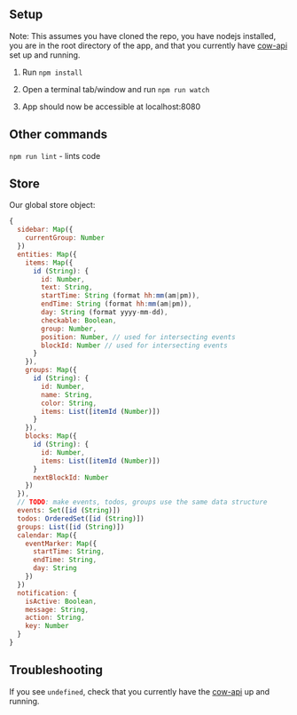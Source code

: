 ## Setup
Note: This assumes you have cloned the repo, you have nodejs installed, you are in the root directory of the app,
and that you currently have [cow-api](https://github.com/joewang704/cow-api) set up and running.

1) Run `npm install`

2) Open a terminal tab/window and run `npm run watch`

3) App should now be accessible at localhost:8080

## Other commands

`npm run lint` - lints code

## Store

Our global store object:

```javascript
{
  sidebar: Map({
    currentGroup: Number
  })
  entities: Map({
    items: Map({
      id (String): {
        id: Number,
        text: String,
        startTime: String (format hh:mm(am|pm)),
        endTime: String (format hh:mm(am|pm)),
        day: String (format yyyy-mm-dd),
        checkable: Boolean,
        group: Number,
        position: Number, // used for intersecting events
        blockId: Number // used for intersecting events
      }
    }),
    groups: Map({
      id (String): {
        id: Number,
        name: String,
        color: String,
        items: List([itemId (Number)])
      }
    }),
    blocks: Map({
      id (String): {
        id: Number,
        items: List([itemId (Number)])
      }
      nextBlockId: Number
    })
  }),
  // TODO: make events, todos, groups use the same data structure
  events: Set([id (String)])
  todos: OrderedSet([id (String)])
  groups: List([id (String)])
  calendar: Map({
    eventMarker: Map({
      startTime: String,
      endTime: String,
      day: String
    })
  })
  notification: {
    isActive: Boolean,
    message: String,
    action: String,
    key: Number
  }
}
```

## Troubleshooting

If you see `undefined`, check that you currently have the [cow-api](https://github.com/joewang704/cow-api) up and running.
